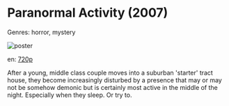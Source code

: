 # Paranormal Activity (2007)

Genres: horror, mystery

![poster](http://image.tmdb.org/t/p/w500/ns7J1iMSDs5UkEVjMXLPiss7Lrt.jpg)

en:
  [720p](magnet:?xt=urn:btih:0580AEF40E186406C18C828671BBB43B39A9B5AD&tr=udp://glotorrents.pw:6969/announce&tr=udp://tracker.opentrackr.org:1337/announce&tr=udp://torrent.gresille.org:80/announce&tr=udp://tracker.openbittorrent.com:80&tr=udp://tracker.coppersurfer.tk:6969&tr=udp://tracker.leechers-paradise.org:6969&tr=udp://p4p.arenabg.ch:1337&tr=udp://tracker.internetwarriors.net:1337)
  


After a young, middle class couple moves into a suburban 'starter' tract house, they become increasingly disturbed by a presence that may or may not be somehow demonic but is certainly most active in the middle of the night. Especially when they sleep. Or try to.